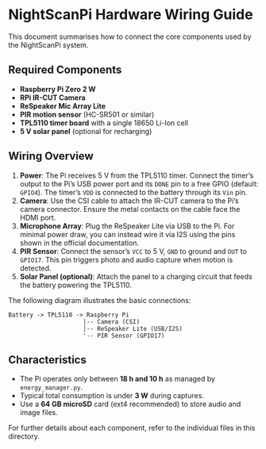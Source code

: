 # NightScanPi Hardware Wiring Guide

This document summarises how to connect the core components used by the NightScanPi system.

## Required Components
- **Raspberry Pi Zero 2 W**
- **RPi IR-CUT Camera**
- **ReSpeaker Mic Array Lite**
- **PIR motion sensor** (HC-SR501 or similar)
- **TPL5110 timer board** with a single 18650 Li-Ion cell
- **5 V solar panel** (optional for recharging)

## Wiring Overview
1. **Power**: The Pi receives 5 V from the TPL5110 timer. Connect the timer’s output to the Pi’s USB power port and its `DONE` pin to a free GPIO (default: `GPIO4`). The timer’s `VDD` is connected to the battery through its `Vin` pin.
2. **Camera**: Use the CSI cable to attach the IR-CUT camera to the Pi’s camera connector. Ensure the metal contacts on the cable face the HDMI port.
3. **Microphone Array**: Plug the ReSpeaker Lite via USB to the Pi. For minimal power draw, you can instead wire it via I2S using the pins shown in the official documentation.
4. **PIR Sensor**: Connect the sensor’s `VCC` to 5 V, `GND` to ground and `OUT` to `GPIO17`. This pin triggers photo and audio capture when motion is detected.
5. **Solar Panel (optional)**: Attach the panel to a charging circuit that feeds the battery powering the TPL5110.

The following diagram illustrates the basic connections:

```
Battery -> TPL5110 -> Raspberry Pi
                     |-- Camera (CSI)
                     |-- ReSpeaker Lite (USB/I2S)
                     '-- PIR Sensor (GPIO17)
```

## Characteristics
- The Pi operates only between **18 h and 10 h** as managed by `energy_manager.py`.
- Typical total consumption is under **3 W** during captures.
- Use a **64 GB microSD** card (ext4 recommended) to store audio and image files.

For further details about each component, refer to the individual files in this directory.
